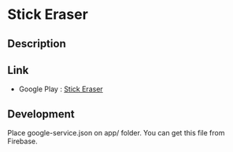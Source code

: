 # Stick Eraser

## Description

## Link
* Google Play : [Stick Eraser](https://play.google.com/store/apps/details?id=jp.gr.java_conf.yuka.stickeraser.activity)

## Development
Place google-service.json on app/ folder. You can get this file from Firebase.
